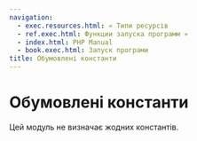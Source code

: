 ```yaml
---
navigation:
  - exec.resources.html: « Типи ресурсів
  - ref.exec.html: Функции запуска программ »
  - index.html: PHP Manual
  - book.exec.html: Запуск програми
title: Обумовлені константи
---
```

# Обумовлені константи

Цей модуль не визначає жодних константів.
